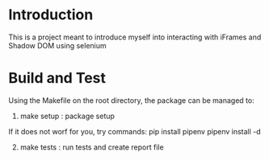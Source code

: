 # Introduction 
This is a project meant to introduce myself into interacting with iFrames and 
Shadow DOM using selenium

# Build and Test
Using the Makefile on the root directory, the package can be managed to:
1) make setup : package setup 

If it does not worf for you, try commands:
pip install pipenv
pipenv install -d

2) make tests : run tests and create report file
